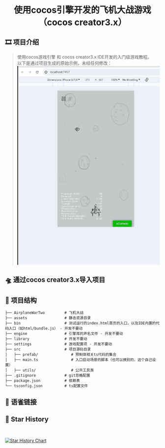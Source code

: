 # <p align="center">使用cocos引擎开发的飞机大战游戏（cocos creator3.x）</p>

[//]: # (https://github.com/ikatyang/emoji-cheat-sheet 表情仓库)


## 🎞️ 项目介绍

> 使用cocos游戏引擎 和 cocos creator3.x IDE开发的入门级游戏教程。 \
> 以下是通过项目生成的原始示例，未经任何修改：
> ![img.png](./airplane.gif)


## 🛸 通过cocos creator3.x导入项目


## 🎨 项目结构

```
├── AirplaneWarTwo         # 飞机大战
├── assets                 # 静态资源目录
├── bin                    # 测试运行的index.html首页的入口，以及IDE内置的代码入口（如html/bundle.js） - 开发不要动
├── engine                 # 引擎库的声名文件 - 开发不要动
├── library                # 开发不要动
├── settings               # 游戏配置项 - 开发不要动
├── src                    # 项目源码目录
│   ├── prefab/               # 预制体相关ts代码的集合
│   ├── main.ts               # 入口启动场景的脚本（也可以换别的，这个自己设置）     
│   ├── utils/                # 公共工具类
├── .gitignore             # git忽略配置
├── package.json           # 依赖表
└── tsconfig.json          # ts配置文件
```

## 🔗 语雀链接

## 🌟 Star History
<br>

[![Star History Chart](https://gitee.com/game-projects_1/airplane-war-cc/badge/star.svg?theme=white)](https://gitee.com/game-projects_1/airplane-war-cc/stargazers)
